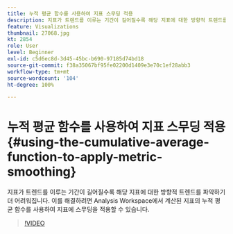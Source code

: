```yaml
---
title: 누적 평균 함수를 사용하여 지표 스무딩 적용
description: 지표가 트렌드를 이루는 기간이 길어질수록 해당 지표에 대한 방향적 트렌드를 파악하기 더 어려워집니다. 이를 해결하려면 Analysis Workspace에서 계산된 지표의 누적 평균 함수를 사용하여 지표에 스무딩을 적용할 수 있습니다.
feature: Visualizations
thumbnail: 27068.jpg
kt: 2854
role: User
level: Beginner
exl-id: c5d6ec8d-3d45-45bc-b690-97185d74bd18
source-git-commit: f38a35067bf95fe02200d1409e3e70c1ef28abb3
workflow-type: tm+mt
source-wordcount: '104'
ht-degree: 100%

---
```


# 누적 평균 함수를 사용하여 지표 스무딩 적용 {#using-the-cumulative-average-function-to-apply-metric-smoothing}

지표가 트렌드를 이루는 기간이 길어질수록 해당 지표에 대한 방향적 트렌드를 파악하기 더 어려워집니다. 이를 해결하려면 Analysis Workspace에서 계산된 지표의 누적 평균 함수를 사용하여 지표에 스무딩을 적용할 수 있습니다.

>[!VIDEO](https://video.tv.adobe.com/v/27068/?quality=12&learn=on)
